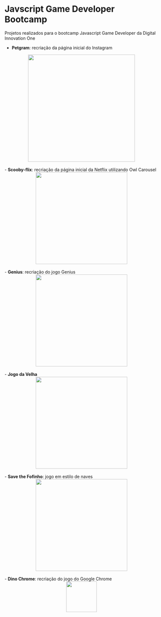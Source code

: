 # Javscript Game Developer Bootcamp
Projetos realizados para o bootcamp Javascript Game Developer da Digital Innovation One

- <b>Petgram</b>: recriação da página inicial do Instagram
<div align="center">
  <img height="350em" src="https://user-images.githubusercontent.com/93846188/144753176-1097f977-d059-4417-b8f3-1a58a4673aa2.png"/>
</div>
<br />
- <b>Scooby-flix</b>: recriação da página inicial da Netflix utilizando Owl Carousel
<div align="center">
  <img height="300em" src="https://user-images.githubusercontent.com/93846188/144753067-98871d9e-4d51-4cf0-8fbe-50116b62d49d.png"/>
</div>
<br />
- <b>Genius</b>: recriação do jogo Genius
<div align="center">
  <img height="300em" src="https://repository-images.githubusercontent.com/487664800/92c5c822-2f6e-42e1-956f-fb16d65acd71"/>
</div>
<br />
- <b>Jogo da Velha</b>
<div align="center">
  <img height="300em" src="https://repository-images.githubusercontent.com/486040356/2daf3fb8-a9fe-467a-a8db-e7f3d6992be7"/>
</div>
<br />
- <b>Save the Fofinho</b>: jogo em estilo de naves
<div align="center">
  <img height="300em" src="https://repository-images.githubusercontent.com/469221470/e8234223-fbf1-4b0b-989b-e51125e2ebf8"/>
</div>
<br />
- <b>Dino Chrome</b>: recriação do jogo do Google Chrome
<div align="center">
  <img height="100em" src="https://repository-images.githubusercontent.com/489153703/3a87b052-9ba2-4cf2-9bdc-290a47fc8154"/>
</div>
